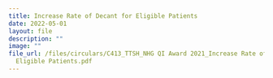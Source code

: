 ```yaml
---
title: Increase Rate of Decant for Eligible Patients
date: 2022-05-01
layout: file
description: ""
image: ""
file_url: /files/circulars/C413_TTSH_NHG QI Award 2021_Increase Rate of Decant for
  Eligible Patients.pdf
---
```

